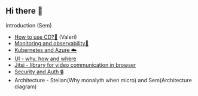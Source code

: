 ## Hi there 👋

<!--

**Here are some ideas to get you started:**

🙋‍♀️ A short introduction - what is your organization all about?
🌈 Contribution guidelines - how can the community get involved?
👩‍💻 Useful resources - where can the community find your docs? Is there anything else the community should know?
🍿 Fun facts - what does your team eat for breakfast?
🧙 Remember, you can do mighty things with the power of [Markdown](https://docs.github.com/github/writing-on-github/getting-started-with-writing-and-formatting-on-github/basic-writing-and-formatting-syntax)
-->
Introduction (Sem)

* [How to use CD?🧪](/devops/cd.md "How to use CD?🧪") (Valeri)
* [Monitoring and observability🔎](/devops/monitoring-and-observability.md "Monitoring and observability?🔎")
* [Kubernetes and Azure ☁️](https://github.com/De-Oefenpraktijk/Manifest-As-Code "Kubernetes and Azure ☁️")
* [UI - why, how and where](/UI/UI.md "UI - why, how and where")
* [Jitsi - library for video communication in browser](/UI/jitsi.md "Jitsi - library for video communication in browser ")
* [Security and Auth 🔒](/security/auth.md)
* Architecture - Stelian(Why monalyth when micro) and Sem(Architecture diagram)





